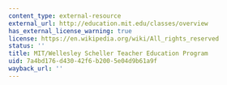 ```yaml
---
content_type: external-resource
external_url: http://education.mit.edu/classes/overview
has_external_license_warning: true
license: https://en.wikipedia.org/wiki/All_rights_reserved
status: ''
title: MIT/Wellesley Scheller Teacher Education Program
uid: 7a4bd176-d430-42f6-b200-5e04d9b61a9f
wayback_url: ''
---
```

